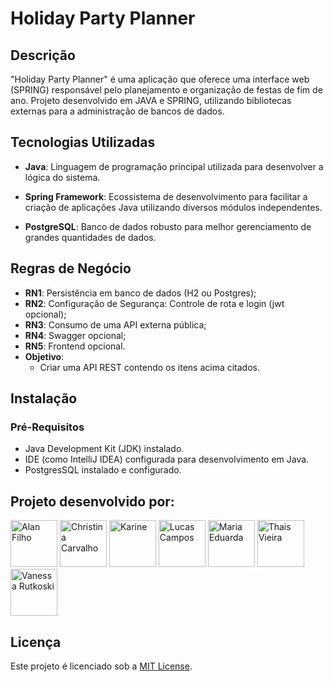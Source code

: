 # Holiday Party Planner

## Descrição

"Holiday Party Planner" é uma aplicação que oferece uma interface web (SPRING) responsável pelo planejamento e organização de festas de fim de ano. Projeto desenvolvido em JAVA e SPRING, utilizando bibliotecas externas para a administração de bancos de dados.

## Tecnologias Utilizadas

- **Java**: Linguagem de programação principal utilizada para desenvolver a lógica do sistema.

- **Spring Framework**: Ecossistema de desenvolvimento para facilitar a criação de aplicações Java utilizando diversos módulos independentes.

- **PostgreSQL**: Banco de dados robusto para melhor gerenciamento de grandes quantidades de dados.

## Regras de Negócio

- **RN1**: Persistência em banco de dados (H2 ou Postgres);
- **RN2**: Configuração de Segurança: Controle de rota e login (jwt opcional);
- **RN3**: Consumo de uma API externa pública;
- **RN4**: Swagger opcional;
- **RN5**: Frontend opcional.
- **Objetivo**:
    - Criar uma API REST contendo os itens acima citados.

## Instalação
### Pré-Requisitos
- Java Development Kit (JDK) instalado.
- IDE (como IntelliJ IDEA) configurada para desenvolvimento em Java.
- PostgresSQL instalado e configurado.

## Projeto desenvolvido por:

[<img alt="Alan Filho" height="75px" src="https://avatars.githubusercontent.com/u/125782386?v=4" width="75px"/>](https://github.com/oalleeN)
[<img alt="Christina Carvalho" height="75px" src="https://avatars.githubusercontent.com/u/175761726?v=4" width="75px"/>](https://github.com/ChristinaC-dev)
[<img alt="Karine" height="75px" src="https://avatars.githubusercontent.com/u/125782386?v=4" width="75px"/>](https://github.com/oalleeN)
[<img alt="Lucas Campos" height="75px" src="https://avatars.githubusercontent.com/u/161725621?v=4" width="75px"/>](https://github.com/lucascodebr20)
[<img alt="Maria Eduarda" height="75px" src="https://avatars.githubusercontent.com/u/134453107?v=4" width="75px"/>](https://github.com/mariaemrqs)
[<img alt="Thais Vieira" height="75px" src="https://avatars.githubusercontent.com/u/104239787?v=4" width="75px"/>](https://github.com/throv)
[<img alt="Vanessa Rutkoski" height="75px" src="https://avatars.githubusercontent.com/u/98660246?v=4" width="75px"/>](https://github.com/nessartk)


## **Licença**

Este projeto é licenciado sob a [MIT License](LICENSE).

